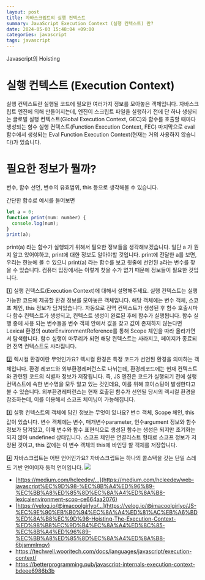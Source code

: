 ```yaml
---
layout: post
title: 자바스크립트의 실행 컨텍스트
summary: JavaScript Execution Context (실행 컨텍스트) 란?
date: 2024-05-03 15:48:04 +09:00
categories: javascript
tags: javascript
---
```


Javascript의 Hoisting
# 실행 컨텍스트 (Execution Context)
실행 컨텍스트란 실행될 코드에 필요한 여러가지 정보를 모아놓은 객체입니다. 자바스크립트 엔진에 의해 만들어지는데, 엔진이 스크립트 파일을 실행하기 전에 단 하나 생셩되는 <span class="h-yellow">글로벌 실행 컨텍스트(Global Execution Context, GEC)</span>와 함수를 호출할 때마다 생성되는 <span class="h-yellow">함수 실행 컨텍스트(Function Execution Context, FEC)</span> 마지막으로 eval 함수에서 생성되는 <span class="h-yellow">Eval Function Execution Context</span>(현재는 거의 사용하지 않습니다)가 있습니다.


# 필요한 정보가 뭘까?
변수, 함수 선언, 변수의 유효범위, this 등으로 생각해볼 수 있습니다.


간단한 함수로 예시를 들어보면
```javascript
let a = 0;
function print(num: number) {
  console.log(num);
}
print(a); 
```
print(a) 라는 함수가 실행되기 위해서 필요한 정보들을 생각해보겠습니다. 
일단 a 가 뭔지 알고 있어야하고, print에 대한 정보도 알아야할 것입니다. print에 전달한 a를 보면, 우리는 한눈에 볼 수 있으니 print(a) 라는 함수를 보고 윗줄에 선언된 a라는 변수를 찾을 수 있습니다. 컴퓨터 입장에서는 이렇게 찾을 수가 없기 때문에 정보들이 필요한 것입니다.


1️⃣ 실행 컨텍스트(Execution Context)에 대해서 설명해주세요.
실행 컨텍스트는 실행 가능한 코드에 제공할 환경 정보를 모아놓은 객체입니다.
해당 객체에는 변수 객체, 스코프 체인, this 정보가 담겨있습니다.
자동으로 전역 컨텍스트가 생성된 후 함수 호출시마다 함수 컨텍스트가 생성되고, 컨텍스트 생성이 완료된 후에 함수가 실행됩니다. 함수 실행 중에 사용 되는 변수들을 변수 객체 안에서 값을 찾고 값이 존재하지 않는다면 Lexical 환경의 outerEnvironmentReference를 통해 Scope 체인을 따라 올라가면서 탐색합니다. 함수 실행이 마무리가 되면 해당 컨텍스트는 사라지고, 페이지가 종료되면 전역 컨텍스트도 사라집니다.

2️⃣ 렉시컬 환경이란 무엇인가요?
렉시컬 환경은 특정 코드가 선언된 환경을 의미하는 객체입니다.
환경 레코드와 외부환경레퍼런스로 나뉘는데,
환경레코드에는 현재 컨텍스트와 관련된 코드의 식별자 정보가 저장됩니다. 즉, JS 엔진은 코드가 실행되기 전에 실행 컨텍스트에 속한 변수명을 모두 알고 있는 것인데요, 이를 위해 호이스팅이 발생한다고 볼 수 있습니다.
외부환경레퍼런스는 현재 호출된 함수가 선언될 당시의 렉시컬 환경을 참조하는데, 이를 이용해서 스코프 체이닝이 가능해집니다.

3️⃣ 실행 컨텍스트의 객체에 담긴 정보는 무엇이 있나요?
변수 객체, Scope 체인, this 값이 있습니다.
변수 객체에는 변수, 매개변수parameter, 인수argument 정보와 함수 정보가 담겨있고, 이때 변수와 함수 표현식으로 생성된 함수는 생성은 되지만 초기화는 되지 않아 undefined 상태입니다.
스코프 체인은 연결리스트 형태로 스코프 정보가 저장된 것이고,
this 값에는 이 변수 객체의 this에 바인딩 할 객체를 저장합니다.

4️⃣ 자바스크립트는 어떤 언어인가요?
자바스크립트는 하나의 콜스택을 갖는 단일 스레드 기반 언어이자 동적 언어입니다.
![](https://miro.medium.com/v2/resize:fit:1100/1*dUl6qPEaDJJTXWythQsEtQ.gif)


- [https://medium.com/hcleedev/...](https://medium.com/hcleedev/web-javascript%EC%9D%98-%EC%8B%A4%ED%96%89-%EC%BB%A8%ED%85%8D%EC%8A%A4%ED%8A%B8-lexicalenvironment-scop-ce664aa2076)
- [https://velog.io/@imacoolgirlyo/...](https://velog.io/@imacoolgirlyo/JS-%EC%9E%90%EB%B0%94%EC%8A%A4%ED%81%AC%EB%A6%BD%ED%8A%B8%EC%9D%98-Hoisting-The-Execution-Context-%ED%98%B8%EC%9D%B4%EC%8A%A4%ED%8C%85-%EC%8B%A4%ED%96%89-%EC%BB%A8%ED%85%8D%EC%8A%A4%ED%8A%B8-6bjsmmlmgy)
- <https://techwell.wooritech.com/docs/languages/javascript/execution-context/>
- <https://betterprogramming.pub/javascript-internals-execution-context-bdeee6986b3b>